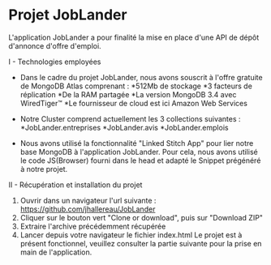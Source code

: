 # Projet JobLander
L'application JobLander a pour finalité la mise en place d'une API de dépôt d'annonce d'offre d'emploi.

I - Technologies employées
- Dans le cadre du projet JobLander, nous avons souscrit à l'offre gratuite de MongoDB Atlas comprenant :
  *512Mb de stockage
  *3 facteurs de réplication
  *De la RAM partagée
  *La version MongoDB 3.4 avec WiredTiger™
  *Le fournisseur de cloud est ici Amazon Web Services
  
- Notre Cluster comprend actuellement les 3 collections suivantes :
  *JobLander.entreprises
  *JobLander.avis
  *JobLander.emplois
  
- Nous avons utilisé la fonctionnalité "Linked Stitch App" pour lier notre base MongoDB à l'application JobLander.
Pour cela, nous avons utilisé le code JS(Browser) fourni dans le head et adapté le Snippet prégénéré à notre projet.

II - Récupération et installation du projet
1) Ouvrir dans un navigateur l'url suivante : https://github.com/jhallereau/JobLander
2) Cliquer sur le bouton vert "Clone or download", puis sur "Download ZIP"
3) Extraire l'archive précédemment récupérée
4) Lancer depuis votre navigateur le fichier index.html
Le projet est à présent fonctionnel, veuillez consulter la partie suivante pour la prise en main de l'application.
